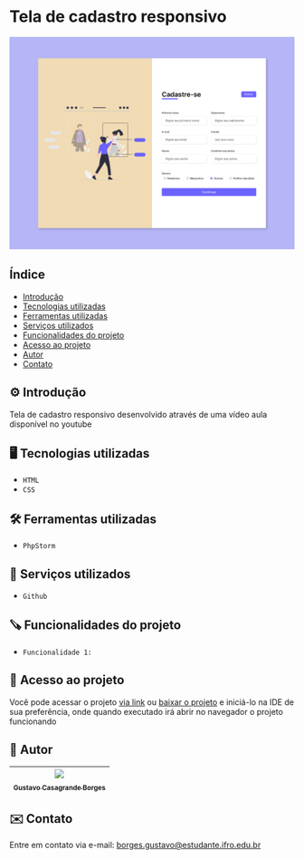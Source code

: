 # Tela de cadastro responsivo
![image.png](.github/preview.png)

## Índice
* [Introdução](#%EF%B8%8F-introdução)
* [Tecnologias utilizadas](#%EF%B8%8F-tecnologias-utilizadas)
* [Ferramentas utilizadas](#%EF%B8%8F-ferramentas-utilizadas)
* [Serviços utilizados](#-serviços-utilizados)
* [Funcionalidades do projeto](#-funcionalidades-do-projeto)
* [Acesso ao projeto](#-acesso-ao-projeto)
* [Autor](#-autor)
* [Contato](#%EF%B8%8F-contato)

## ⚙️ Introdução 

Tela de cadastro responsivo desenvolvido através de uma vídeo aula disponível no youtube

## 🖥️ Tecnologias utilizadas

- ``HTML``
- ``CSS``

## 🛠️ Ferramentas utilizadas

- ``PhpStorm``

## 🧰 Serviços utilizados

- ``Github``

## 🪚 Funcionalidades do projeto

- ``Funcionalidade 1:`` 

## 📂 Acesso ao projeto

Você pode acessar o projeto [via link](https://gustavotht21.github.io/formulario-cadastro-responsivo/
) ou [baixar o projeto](https://github.com/gustavotht21/formulario-cadastro-responsivo/archive/refs/heads/main.zip) e iniciá-lo na IDE de sua preferência, onde quando executado irá abrir no navegador o projeto funcionando

## 👤 Autor

| [<img src="https://github.com/gustavotht21.png" width=115><br><sub>Gustavo Casagrande Borges</sub>](https://github.com/gustavotht21) |  
| :---: | 

## ✉️ Contato

Entre em contato via e-mail: borges.gustavo@estudante.ifro.edu.br
